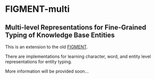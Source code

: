 # FIGMENT-multi
## Multi-level Representations for Fine-Grained Typing of Knowledge Base Entities

This is an extension to the old [FIGMENT](https://github.com/yyaghoobzadeh/figment/).  

There are implementations for learning 
character, word, and entity level representations for entity typing.

More information will be provided soon... 


